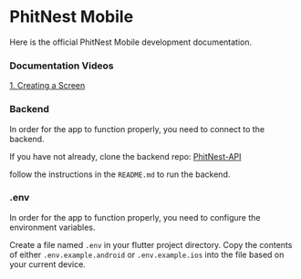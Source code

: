 # PhitNest Mobile

Here is the official PhitNest Mobile development documentation.

### Documentation Videos

<a href="https://drive.google.com/file/d/1nAqiDd6KK6wRXIsCiL_kyeRbILgp5uyr/view?usp=sharing">1. Creating a Screen</a>

### Backend

In order for the app to function properly, you need to connect to the backend.

If you have not already, clone the backend repo: [PhitNest-API](https://github.com/PhitNest/phitnest-api)

follow the instructions in the `README.md` to run the backend.

### .env

In order for the app to function properly, you need to configure the environment variables.

Create a file named `.env` in your flutter project directory. Copy the contents of either `.env.example.android` or `.env.example.ios` into the file based on your current device.
